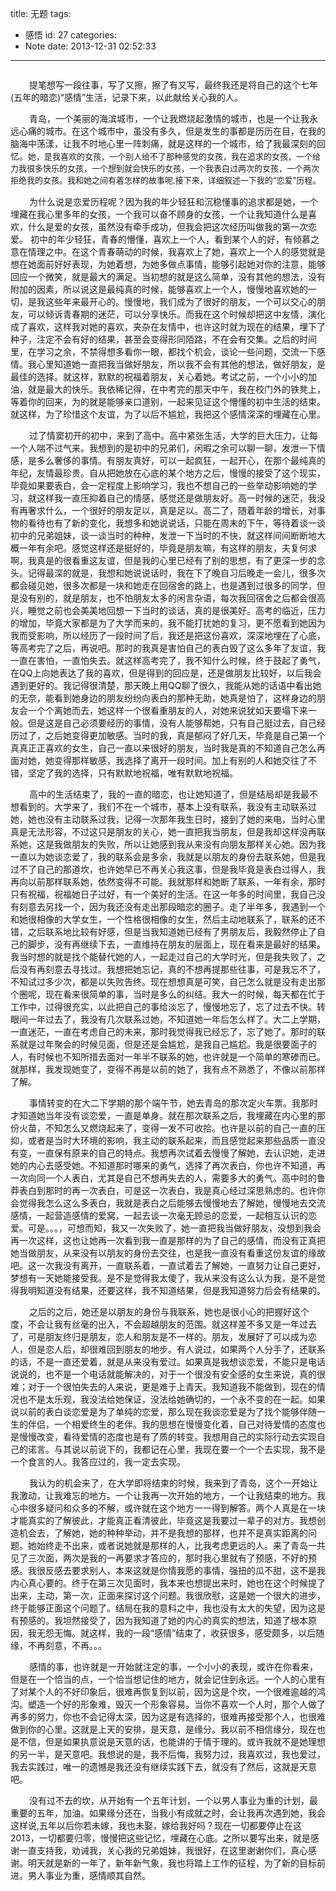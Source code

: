 title: 无题
tags:
  - 感悟
id: 27
categories:
  - Note
date: 2013-12-31 02:52:33
---

<embed src="http://longlongblog-wordpress.stor.sinaapp.com/uploads/2013/12/愿得一人心（电视剧《最美的时光》主题曲）-李行亮.mp3" hidden="true" autostart="true" loop="true">

<span style="font-size: 14px; margin-left: 30px;">提笔想写一段往事，写了又擦，擦了有又写，最终我还是将自己的这个七年(五年的暗恋)“感情”生活，记录下来，以此献给关心我的人。</span>

<span style="font-size: 14px; margin-left: 30px;">青岛，一个美丽的海滨城市，一个让我燃烧起激情的城市，也是一个让我永远心痛的城市。在这个城市中，虽没有多久，但是发生的事都是历历在目，在我的脑海中荡漾，让我不时地心里一阵刺痛，就是这样的一个城市，给了我最深刻的回忆。<span style="font-size: 13px; line-height: 19px;">她，是我喜欢的女孩，一个别人给不了那种感觉的女孩，我在追求的女孩，一个给力我很多快乐的女孩，一个想到就会快乐的女孩，一个我表白过两次的女孩，一个两次拒绝我的女孩。我和她之间有着怎样的故事呢,接下来，详细叙述一下我的“恋爱”历程。</span>

<span style="font-size: 14px; margin-left: 30px;">为什么说是恋爱历程呢？因为我的年少轻狂和沉稳懂事的追求都是她，一个埋藏在我心里多年的女孩，一个我可以奋不顾身的女孩，一个让我知道什么是喜欢，什么是爱的女孩，虽然没有牵手成功，但我会把这次经历叫做我的第一次恋爱。 初中的年少轻狂，青春的懵懂，喜欢上一个人，看到某个人的好，有倾慕之意在情理之中。在这个青春萌动的时候，我喜欢上了她，喜欢上一个人的感觉就是想在她面前好好表现，为她着想，为她多做点事情，能够引起她对你的注意，能够回应一个微笑，就是最大的满足。当初想的就是这么简单，没有其他的想法，没有附加的因素，所以说这是最纯真的时候，能够喜欢上一个人，慢慢地喜欢她的一切，是我这些年来最开心的。慢慢地，我们成为了很好的朋友，一个可以交心的朋友，可以倾诉青春期的迷茫，可以分享快乐。而我在这个时候却把这中友情，演化成了喜欢，这样我对她的喜欢，夹杂在友情中，也许这时就为现在的结果，埋下了种子，注定不会有好的结果，甚至会变得形同陌路，不在会有交集。之后的时间里，在学习之余，不禁得想多看你一眼，都找个机会，谈论一些问题，交流一下感情。我心里知道她一直把我当做好朋友，所以我不会有其他的想法，做好朋友，是最佳的选择。就这样，默默的祝福着朋友，关心着她。考试之前，一个小小的加油，就是最大的快乐。我依稀记得，在中考完的那天中午，我在校门外的铁凳上，等着你的回来，为的就是能够亲口道别，一起来见证这个懵懂的初中生活的结束。就这样，为了珍惜这个友谊，为了以后不尴尬，我把这个感情深深的埋藏在心里。</span>

<span style="font-size: 14px; margin-left: 30px;">过了情窦初开的初中，来到了高中。高中紧张生活，大学的巨大压力，让每一个人喘不过气来。我想到的是初中的兄弟们，闲暇之余可以聊一聊，发泄一下情感，是多么奢侈的事情。有朋友真好，可以一起疯狂，一起开心，在那个最纯真的年纪，友情最珍贵。自从把她放在心底的某个地方之后，慢慢的接受了这个现实，毕竟如果要表白，会一定程度上影响学习，我也不想自己的一些举动影响她的学习，就这样我一直压抑着自己的情感，感觉还是做朋友好。高一时候的迷茫，我没有再奢求什么，一个很好的朋友足以，真是足以。高二了，随着年龄的增长，对事物的看待也有了新的变化，我想多和她说说话，只能在周末的下午，等待着谈一谈初中的兄弟姐妹，谈一谈当时的种种，发泄一下当时的不快，就这样间间断断地大概一年有余吧。感觉这样还是挺好的，毕竟是朋友嘛，有这样的朋友，夫复何求啊，我真是的很看重这友谊，但是我的心里已经有了别的思想，有了更深一步的念头。记得最深的就是，我想和她说说话时，我在下了晚自习后晚走一会儿，很多次都会碰见她，很多次都是一块和她走在回宿舍的路上，也是遇到过很多的同学，但是没有别的，就是朋友，也不怕朋友太多的闲言杂语，每次我回宿舍之后都会很高兴，睡觉之前也会美美地回想一下当时的谈话，真的是很美好。高考的临近，压力的增加，毕竟大家都是为了大学而来的，我不能打扰她的复习，更不愿看到她因为我而受影响，所以经历了一段时间了后，我还是把这份喜欢，深深地埋在了心底，等高考完了之后，再说吧。那时的我真是害怕自己的表白毁了这么多年了友谊，我一直在害怕，一直怕失去。就这样高考完了，我不知什么时候，终于鼓起了勇气，在QQ上向她表达了我的喜欢，但是得到的回应是，还是做朋友比较好，以后我会遇到更好的。我记得很清楚，那天晚上用QQ聊了很久，我能从她的话语中看出她的无奈，能看到她身边的朋友纷纷向表白的那种无助，她真是怕了，这样身边的朋友会一个个离她而去，她这样一个很看重朋友的人，对她来说犹如天要塌下来一般。但是这是自己必须要经历的事情，没有人能够帮她，只有自己挺过去，自己经历过了，之后她变得更加敏感。当时的我，真是郁闷了好几天，毕竟是自己第一个真真正正喜欢的女生，自己一直以来很好的朋友，当时我是真的不知道自己怎么再面对她，她变得那样敏感，我选择了离开一段时间。加上有别的人和她交往了不错，坚定了我的选择，只有默默地祝福，唯有默默地祝福。</span>

<span style="font-size: 14px; margin-left: 30px;">高中的生活结束了，我的一直的暗恋，也让她知道了，但是结局却是我最不想看到的。大学来了，我们不在一个城市，基本上没有联系，我没有主动联系过她，她也没有主动联系过我，记得一次那年我生日时，接到了她的来电，当时心里真是无法形容，不过这只是朋友的关心，她一直把我当朋友，但是我却这样没再联系她，这是我做朋友的失败，所以让她感到我从来没有向朋友那样关心她。因为我一直以为她谈恋爱了，我的联系会是多余，我就是以朋友的身份去联系她，但是我过不了自己的那道坎，也许她早已不再关心我这事，但是我毕竟是表白过得人，我再向以前那样联系她，依然变得不可能。我就那样和她断了联系，一年有余，那时只有祝福，祝福她日子过好，有一个美好的生活。在这一年多的时间里，我自己没有刻意去另找一个，因为我还没有走出那段暗恋的圈子。走了半年多，我遇到一个和她很相像的大学女生，一个性格很相像的女生，然后主动地联系了，联系的还不错，之后联系地比较有好感，但是当我知道她已经有了男朋友后，我毅然停止了自己的脚步，没有再继续下去，一直维持在朋友的层面上，现在看来是最好的结果。我当时想的就是找个能替代她的人，一起走过自己的大学时光，但是我失败了，之后没有再刻意去寻找过。我想把她忘记，真的不想再提那些往事，可是我忘不了，不知试过多少次，都是以失败告终。现在想想真是可笑，自己怎么就是没有走出那个圈呢，现在看来很简单的事，当时是多么的纠结。我大一的时候，每天都在忙于工作中，过得很充实，以此把自己的事给淡忘了，慢慢地忘了，忘了过去不快。转眼间一年过去了，我没有几次联系过她，不知道她一年后怎么样了。大二上学期，一直迷茫，一直在考虑自己的未来，那时我觉得我已经忘了，忘了她了。那时的联系就是过年聚会的时候见面，但是还是会尴尬，是我自己尴尬。我是很要面子的人，有时候也不知所措去面对一年半不联系的她，也许就是一个简单的寒碜而已。就那样，我发现她变了，变得不再是以前的她了，我有点不熟悉了，不像以前那样了解。</span>

<span style="font-size: 14px; margin-left: 30px;">事情转变的在大二下学期的那个端午节，她去青岛的那次定火车票。我那时才知道她当年没有谈恋爱，一直是单身。就在那次联系之后，我埋藏在内心里的那份火苗，不知怎么又燃烧起来了，变得一发不可收拾。也许是以前的自己一直的压抑，或者是当时大环境的影响，我主动的联系起来，而且感觉起来那些品质一直没有变，一直保有原来的自己的特点。我想再次试着去慢慢了解她，去认识她，走进她的内心去感受她。不知道那时哪来的勇气，选择了再次表白，你也许不知道，再一次向同一个人表白，尤其是自己不想再失去的人，需要多大的勇气。高中时的鲁莽表白到那时的再一次表白，可是这一次表白，我是真心经过深思熟虑的。也许你会觉得我怎么这么多表白，我就是表白之后能够去慢慢地去了解她，慢慢地去交流感情，一起营造感情的爱窝，一起去谈一次毫无顾忌的恋爱，一起相互认识的恋爱。可是。。。，可想而知，我又一次失败了，她一直把我当做好朋友，没想到我会再一次这样，这也让她再一次看到我一直是那样的为了自己的感情，而没有正真把她当做朋友，从来没有以朋友的身份去交往，也是我一直没有看重这份友谊的缘故吧。这一次我没有离开，一直联系着，一直试着去了解她，一直努力让自己更好，梦想有一天她能接受我。是不是觉得我太傻了，我从来没有这么认为我，是不是觉得我明知道没有结果，还要这样，我不知道结果，但是我知道努力后会有结果的。</span>

<span style="font-size: 14px; margin-left: 30px;">之后的之后，她还是以朋友的身份与我联系，她也是很小心的把握好这个度，不会让我有丝毫的出入，不会超越朋友的范围。就这样差不多又是一年过去了，可是朋友终归是朋友，恋人和朋友是不一样的。朋友，发展好了可以成为恋人，但是恋人后，却很难回到朋友的地步。有人说过，如果两个人分手了，还联系的话，不是一直还爱着，就是从来没有爱过。如果真是我想谈恋爱，不能只是电话说说的，也不是一个电话就能解决的，对于一个很没有安全感的女生来说，真的很难；对于一个很怕失去的人来说，更是难于上青天。我知道我不能做到，现在的情况也不是太乐观，我没法给她保证，没法给她确切的，一个永不变的在一起。如果说以前的表白谈恋爱是为了单纯的恋爱，那么现在我谈恋爱是为了找个能够伴随一生的伴侣，一个相爱终生的老伴。我的思想在慢慢变化着，自己对待爱情的态度也是慢慢改变，看待爱情的态度也是有了质的转变。我想用自己的实际行动去实现自己的诺言。与其说以前说下的，我都记在心里，我现在要一个一个去实现，我不是一个食言的人。我答应过的，我一定去实现。</span>

<span style="font-size: 14px; margin-left: 30px;">我认为的机会来了，在大学即将结束的时候，我来到了青岛，这个一开始让我激动，让我难忘的地方。一个让我再一次开始的地方，一个让我结束的地方。我心中很多疑问和众多的不解，或许就在这个地方一一得到解答。两个人真是在一块才能真实的了解彼此，才能真正看清彼此，毕竟这是我要过一辈子的对方。我想创造机会去，了解她，她的种种举动，并不是我想的那样，也并不是真实距离的问题。她始终走不出来，或者说她就是那样的人，比我考虑更远的人。来了青岛一共见了三次面，两次是我的一再要求才答应的，那时我心里就有了预感，不好的预感。我很反感去要求别人，本来这就是你情我愿的事情，强扭的瓜不甜，这不是我内心真心要的。终于在第三次见面时，我本来也想提出来时，她也在这个时候提了出来，主动，第一次，正面来探讨这个问题。我很欣慰，这是她一个很大的进步，终于能够正面这个问题了。结局在我的意料之中，我也没有太大的失望，因为这是有预感的。我坦然接受了，因为我知道了她的内心的真实的想法，知道了根本原因，我无怨无悔。就这样，我的一段“感情”结束了，收获很多，感受颇多，以后随缘，不再刻意，不再。。。</span>

<span style="font-size: 14px; margin-left: 30px;">感情的事，也许就是一开始就注定的事，一个小小的表现，或许在你看来，但是在一个恰当的点，一个恰当想记住的地方，就会记住到永远。一个人的心里有了对某个人的不好印象后，很难再恢复到以前，因为这是个坎，一个很难逾越的鸿沟。塑造一个好的形象难，毁灭一个形象容易。当你不喜欢一个人时，那个人做了再多的努力，你也不会记得太深，因为这是有选择的，很难再接受那个人，也很难做到你的心里。这就是上天的安排，是天意，是缘分。我以前不相信缘分，现在也是不信，但是如果执意说是天意的话，也能讲的于情于理的。或许我就不是她理想的另一半，是天意吧。我想说的是，我不后悔，我努力过，我喜欢过，我也爱过，我去实践过，唯一的遗憾是我还没有继续实践下去，就没有了然后，这就是天意吧。</span>

<span style="font-size: 14px; margin-left: 30px;">没有过不去的坎，从开始有一个五年计划，一个以男人事业为重的计划，最重要的五年，加油。如果缘分还在，当我小有成就之时，会让我再次遇到她，我会这样说,五年以后你若未嫁，我也未娶，嫁给我好吗？现在一切都要停止在这2013，一切都要归零，慢慢把这些记忆，埋藏在心底。之所以要写出来，就是感谢一直支持我，劝诫我，关心我的兄弟姐妹，我很好，在这里谢谢你们，真心感谢。明天就是新的一年了，新年新气象，我也将踏上工作的征程，为了新的目标前进。男人事业为重，感情顺其自然。</span></span></embed>
